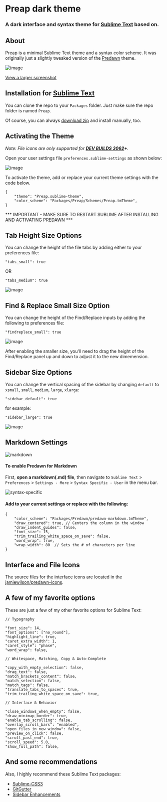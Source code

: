 # Preap dark theme

### A dark interface and syntax theme for [Sublime Text](http://www.sublimetext.com) based on.

## About

Preap is a minimal Sublime Text theme and a syntax color scheme. It was originally just a slightly tweaked version of the [Predawn](https://github.com/jamiewilson/predawn) theme. 

![image](screenshots/general.jpg)

[View a larger screenshot](https://raw.githubusercontent.com/equinusocio/preap/master/screenshots/general.jpg)


## Installation for [Sublime Text](http://www.sublimetext.com)

<!-- ###Recommended
For easy installation, install with [Package Control](https://sublime.wbond.net/docs).

1. <kbd>Cmd</kbd> + <kbd>Shift</kbd> + <kbd>P</kbd> (OS X) <kbd>Ctrl</kbd> + <kbd>Shift</kbd> + <kbd>P</kbd> (Win/Linux)
2. Type `Package Control: Install Package`
3. Search `preap`

**Other Methods** -->

You can clone the repo to your `Packages` folder. Just make sure the repo folder is named `Preap`.

Of course, you can always [download zip](https://github.com/equinusocio/preap/archive/master.zip) and install manually, too.

## Activating the Theme

_Note: File icons are only supported for **[DEV BUILDS 3062](http://www.sublimetext.com/3dev)+**._

Open your user settings file `preferences.sublime-settings` as shown below:

![image](screenshots/activation.jpg)

To activate the theme, add or replace your current theme settings with the code below.

	{
		"theme": "Preap.sublime-theme",
		"color_scheme": "Packages/Preap/Schemes/Preap.tmTheme",
	}


*** IMPORTANT - MAKE SURE TO RESTART SUBLIME AFTER INSTALLING AND ACTIVATING PREDAWN ***

## Tab Height Size Options

You can change the height of the file tabs by adding either to your preferences file:


	"tabs_small": true

OR

	"tabs_medium": true


![image](screenshots/tabs.jpg)

## Find & Replace Small Size Option

You can change the height of the Find/Replace inputs by adding the following to preferences file:


	"findreplace_small": true

![image](screenshots/find-replace.jpg)

After enabling the smaller size, you'll need to drag the height of the Find/Replace panel up and down to adjust it to the new dimemension.

## Sidebar Size Options

You can change the vertical spacing of the sidebar by changing `default` to `xsmall`, `small`, `medium`, `large`, `xlarge`:


	"sidebar_default": true

for example:

	"sidebar_large": true


![image](screenshots/sidebar.jpg)

## Markdown Settings
![markdown](screenshots/markdown.jpg)

#### To enable Predawn for Markdown

First, **open a markdown(.md) file**, then navigate to `Sublime Text` > `Preferences` > `Settings - More` > `Syntax Specific - User`  in the menu bar.

![syntax-specific](screenshots/syntax-specific.png)

#### Add to your current settings or replace with the following:

	{
		"color_scheme": "Packages/Predawn/predawn-markdown.tmTheme",
		"draw_centered": true, // Centers the column in the window
		"draw_indent_guides": false,
		"font_size": 15,
		"trim_trailing_white_space_on_save": false,
		"word_wrap": true,
		"wrap_width": 80  // Sets the # of characters per line
	}

## Interface and File Icons
The source files for the interface icons are located in the [jamiewilson/predawn-icons](https://github.com/jamiewilson/predawn-icons).


## A few of my favorite options
These are just a few of my other favorite options for Sublime Text:

	// Typography

	"font_size": 14,
	"font_options": ["no_round"],
	"highlight_line": true,
	"caret_extra_width": 1,
	"caret_style": "phase",
	"word_wrap": false,

	// Whitespace, Matching, Copy & Auto-Complete

	"copy_with_empty_selection": false,
	"drag_text": false,
	"match_brackets_content": false,
	"match_selection": false,
	"match_tags": false,
	"translate_tabs_to_spaces": true,
	"trim_trailing_white_space_on_save": true,

	// Interface & Behavior

	"close_windows_when_empty": false,
	"draw_minimap_border": true,
	"enable_tab_scrolling": false,
	"overlay_scroll_bars": "enabled",
	"open_files_in_new_window": false,
	"preview_on_click": false,
	"scroll_past_end": true,
	"scroll_speed": 5.0,
	"show_full_path": false,

## And some recommendations

Also, I highly recommend these Sublime Text packages:

* [Sublime-CSS3](https://github.com/i-akhmadullin/Sublime-CSS3)  
* [GitGutter](https://github.com/jisaacks/GitGutter)  
* [Sidebar Enhancements](https://github.com/titoBouzout/SideBarEnhancements)  
 